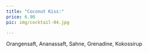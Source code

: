 ```yaml
---
title: "Coconut Kiss:"
price: 6.90
pic: img/cocktail-04.jpg

---
```


Orangensaft, Ananassaft, Sahne, Grenadine, Kokossirup
